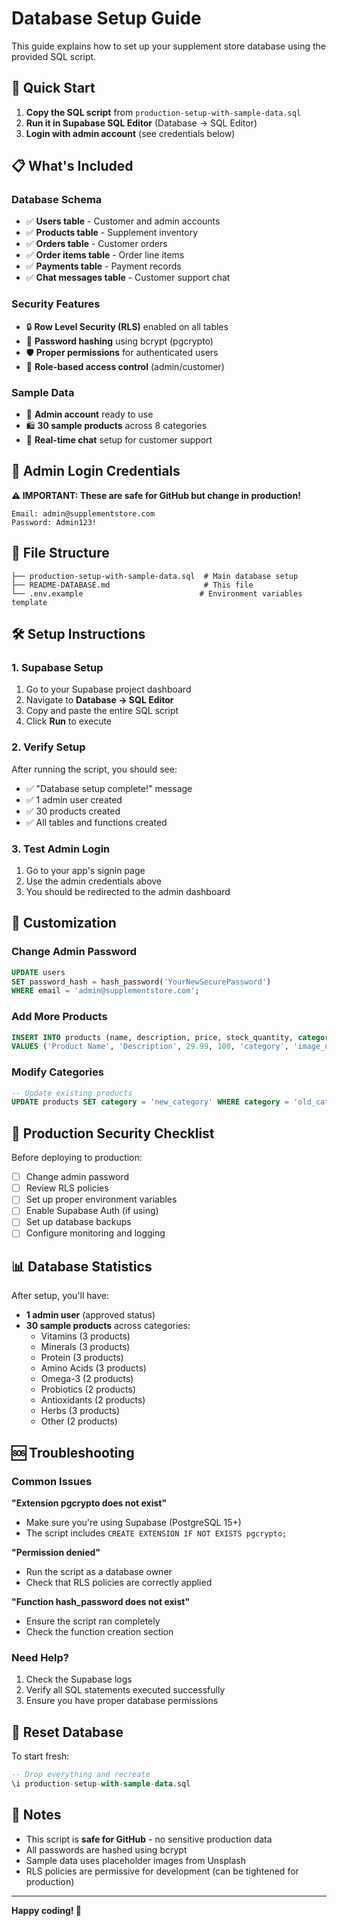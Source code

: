 # Database Setup Guide

This guide explains how to set up your supplement store database using the provided SQL script.

## 🚀 Quick Start

1. **Copy the SQL script** from `production-setup-with-sample-data.sql`
2. **Run it in Supabase SQL Editor** (Database → SQL Editor)
3. **Login with admin account** (see credentials below)

## 📋 What's Included

### Database Schema
- ✅ **Users table** - Customer and admin accounts
- ✅ **Products table** - Supplement inventory
- ✅ **Orders table** - Customer orders
- ✅ **Order items table** - Order line items
- ✅ **Payments table** - Payment records
- ✅ **Chat messages table** - Customer support chat

### Security Features
- 🔒 **Row Level Security (RLS)** enabled on all tables
- 🔐 **Password hashing** using bcrypt (pgcrypto)
- 🛡️ **Proper permissions** for authenticated users
- 🔑 **Role-based access control** (admin/customer)

### Sample Data
- 👤 **Admin account** ready to use
- 🛍️ **30 sample products** across 8 categories
- 📱 **Real-time chat** setup for customer support

## 🔑 Admin Login Credentials

**⚠️ IMPORTANT: These are safe for GitHub but change in production!**

```
Email: admin@supplementstore.com
Password: Admin123!
```

## 📁 File Structure

```
├── production-setup-with-sample-data.sql  # Main database setup
├── README-DATABASE.md                     # This file
└── .env.example                          # Environment variables template
```

## 🛠️ Setup Instructions

### 1. Supabase Setup
1. Go to your Supabase project dashboard
2. Navigate to **Database → SQL Editor**
3. Copy and paste the entire SQL script
4. Click **Run** to execute

### 2. Verify Setup
After running the script, you should see:
- ✅ "Database setup complete!" message
- ✅ 1 admin user created
- ✅ 30 products created
- ✅ All tables and functions created

### 3. Test Admin Login
1. Go to your app's signin page
2. Use the admin credentials above
3. You should be redirected to the admin dashboard

## 🔧 Customization

### Change Admin Password
```sql
UPDATE users 
SET password_hash = hash_password('YourNewSecurePassword') 
WHERE email = 'admin@supplementstore.com';
```

### Add More Products
```sql
INSERT INTO products (name, description, price, stock_quantity, category, image_url, is_active) 
VALUES ('Product Name', 'Description', 29.99, 100, 'category', 'image_url', true);
```

### Modify Categories
```sql
-- Update existing products
UPDATE products SET category = 'new_category' WHERE category = 'old_category';
```

## 🚨 Production Security Checklist

Before deploying to production:

- [ ] Change admin password
- [ ] Review RLS policies
- [ ] Set up proper environment variables
- [ ] Enable Supabase Auth (if using)
- [ ] Set up database backups
- [ ] Configure monitoring and logging

## 📊 Database Statistics

After setup, you'll have:
- **1 admin user** (approved status)
- **30 sample products** across categories:
  - Vitamins (3 products)
  - Minerals (3 products)
  - Protein (3 products)
  - Amino Acids (3 products)
  - Omega-3 (2 products)
  - Probiotics (2 products)
  - Antioxidants (2 products)
  - Herbs (3 products)
  - Other (2 products)

## 🆘 Troubleshooting

### Common Issues

**"Extension pgcrypto does not exist"**
- Make sure you're using Supabase (PostgreSQL 15+)
- The script includes `CREATE EXTENSION IF NOT EXISTS pgcrypto;`

**"Permission denied"**
- Run the script as a database owner
- Check that RLS policies are correctly applied

**"Function hash_password does not exist"**
- Ensure the script ran completely
- Check the function creation section

### Need Help?
1. Check the Supabase logs
2. Verify all SQL statements executed successfully
3. Ensure you have proper database permissions

## 🔄 Reset Database

To start fresh:
```sql
-- Drop everything and recreate
\i production-setup-with-sample-data.sql
```

## 📝 Notes

- This script is **safe for GitHub** - no sensitive production data
- All passwords are hashed using bcrypt
- Sample data uses placeholder images from Unsplash
- RLS policies are permissive for development (can be tightened for production)

---

**Happy coding! 🎉**
